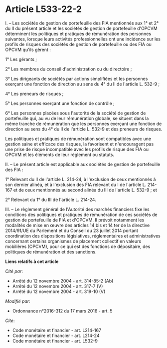 # Article L533-22-2

I. – Les sociétés de gestion de portefeuille des FIA mentionnés aux 1° et 2° du II du présent article et les sociétés de
gestion de portefeuille d'OPCVM déterminent les politiques et pratiques de rémunération des personnes suivantes, lorsque
leurs activités professionnelles ont une incidence sur les profils de risques des sociétés de gestion de portefeuille ou des
FIA ou OPCVM qu'ils gèrent :

1° Les gérants ;

2° Les membres du conseil d'administration ou du directoire ;

3° Les dirigeants de sociétés par actions simplifiées et les personnes exerçant une fonction de direction au sens du 4° du II
de l'article L. 532-9 ;

4° Les preneurs de risques ;

5° Les personnes exerçant une fonction de contrôle ;

6° Les personnes placées sous l'autorité de la société de gestion de portefeuille qui, au vu de leur rémunération globale, se
situent dans la même tranche de rémunération que les personnes exerçant une fonction de direction au sens du 4° du II de
l'article L. 532-9 et des preneurs de risques.

Les politiques et pratiques de rémunération sont compatibles avec une gestion saine et efficace des risques, la favorisent et
n'encouragent pas une prise de risque incompatible avec les profils de risque des FIA ou OPCVM et les éléments de leur
règlement ou statuts.

II. – Le présent article est applicable aux sociétés de gestion de portefeuille des FIA :

1° Relevant du II de l'article L. 214-24, à l'exclusion de ceux mentionnés à son dernier alinéa, et à l'exclusion des FIA
relevant du I de l'article L. 214-167 et de ceux mentionnés au second alinéa du III de l'article L. 532-9 ; et

2° Relevant du 1° du III de l'article L. 214-24.

III. – Le règlement général de l'Autorité des marchés financiers fixe les conditions des politiques et pratiques de
rémunération de ces sociétés de gestion de portefeuille de FIA et d'OPCVM. Il prévoit notamment les modalités de mise en
œuvre des articles 14 bis et 14 ter de la directive 2014/91/UE du Parlement et du Conseil du 23 juillet 2014 portant
coordination des dispositions législatives, réglementaires et administratives concernant certains organismes de placement
collectif en valeurs mobilières (OPCVM), pour ce qui est des fonctions de dépositaire, des politiques de rémunération et des
sanctions.

**Liens relatifs à cet article**

_Cité par_:

  - Arrêté du 12 novembre 2004 - art. 314-85-2 (Ab)
  - Arrêté du 12 novembre 2004 - art. 317-7 (V)
  - Arrêté du 12 novembre 2004 - art. 319-10 (V)

_Modifié par_:

  - Ordonnance n°2016-312 du 17 mars 2016 - art. 5

_Cite_:

  - Code monétaire et financier - art. L214-167
  - Code monétaire et financier - art. L214-24
  - Code monétaire et financier - art. L532-9
